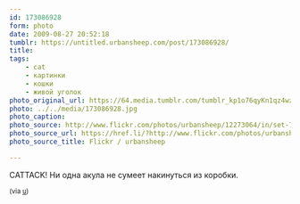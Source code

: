 ```yaml
---
id: 173086928
form: photo
date: 2009-08-27 20:52:18
tumblr: https://untitled.urbansheep.com/post/173086928/
title:
tags:
    - cat
    - картинки
    - кошки
    - живой уголок
photo_original_url: https://64.media.tumblr.com/tumblr_kp1o76qyKn1qz4wzio1_500.jpg
photo: ../../media/173086928.jpg
photo_caption:
photo_source: http://www.flickr.com/photos/urbansheep/12273064/in/set-72157621605342732/
photo_source_url: https://href.li/?http://www.flickr.com/photos/urbansheep/12273064/in/set-72157621605342732/
photo_source_title: Flickr / urbansheep

---
```


<p>CATTACK! Ни одна акула не сумеет накинуться из коробки.</p>

<p><small>(via <a href="http://www.flickr.com/photos/urbansheep/12273064/in/set-72157621605342732/">u</a>)</small></p>
